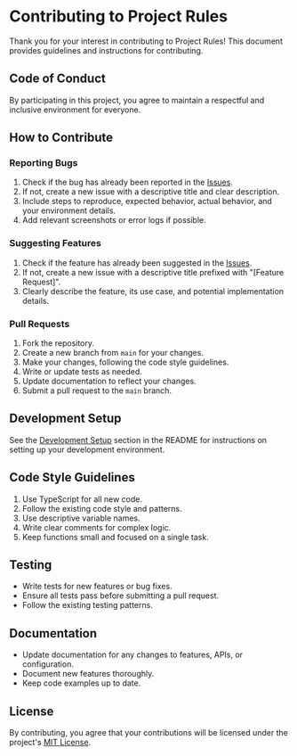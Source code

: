 # Contributing to Project Rules

Thank you for your interest in contributing to Project Rules! This document provides guidelines and instructions for contributing.

## Code of Conduct

By participating in this project, you agree to maintain a respectful and inclusive environment for everyone.

## How to Contribute

### Reporting Bugs

1. Check if the bug has already been reported in the [Issues](https://github.com/reconsumeralization/project-rules-extension/issues).
2. If not, create a new issue with a descriptive title and clear description.
3. Include steps to reproduce, expected behavior, actual behavior, and your environment details.
4. Add relevant screenshots or error logs if possible.

### Suggesting Features

1. Check if the feature has already been suggested in the [Issues](https://github.com/reconsumeralization/project-rules-extension/issues).
2. If not, create a new issue with a descriptive title prefixed with "[Feature Request]".
3. Clearly describe the feature, its use case, and potential implementation details.

### Pull Requests

1. Fork the repository.
2. Create a new branch from `main` for your changes.
3. Make your changes, following the code style guidelines.
4. Write or update tests as needed.
5. Update documentation to reflect your changes.
6. Submit a pull request to the `main` branch.

## Development Setup

See the [Development Setup](README.md#🛠️-development-setup) section in the README for instructions on setting up your development environment.

## Code Style Guidelines

1. Use TypeScript for all new code.
2. Follow the existing code style and patterns.
3. Use descriptive variable names.
4. Write clear comments for complex logic.
5. Keep functions small and focused on a single task.

## Testing

- Write tests for new features or bug fixes.
- Ensure all tests pass before submitting a pull request.
- Follow the existing testing patterns.

## Documentation

- Update documentation for any changes to features, APIs, or configuration.
- Document new features thoroughly.
- Keep code examples up to date.

## License

By contributing, you agree that your contributions will be licensed under the project's [MIT License](LICENSE). 
